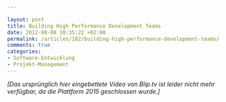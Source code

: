 ```yaml
---

layout: post
title: Building High Performance Development Teams
date: 2012-08-08 10:35:22 +02:00
permalink: /articles/182/building-high-performance-development-teams/
comments: true
categories: 
- Software-Entwicklung
- Projekt-Management
---
```


*[Das ursprünglich hier eingebettete Video von Blip.tv ist leider nicht mehr verfügbar, da die Plattform 2015 geschlossen wurde.]*